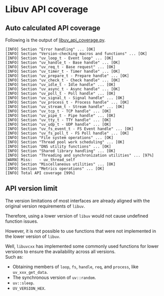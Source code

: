 # Libuv API coverage

## Auto calculated API coverage

Following is the output of [libuv_api_coverage.py](../scripts/libuv_api_coverage.py).

```text
[INFO] Section "Error handling" ... [OK]
[INFO] Section "Version-checking macros and functions" ... [OK]
[INFO] Section "uv_loop_t - Event loop" ... [OK]
[INFO] Section "uv_handle_t - Base handle" ... [OK]
[INFO] Section "uv_req_t - Base request" ... [OK]
[INFO] Section "uv_timer_t - Timer handle" ... [OK]
[INFO] Section "uv_prepare_t - Prepare handle" ... [OK]
[INFO] Section "uv_check_t - Check handle" ... [OK]
[INFO] Section "uv_idle_t - Idle handle" ... [OK]
[INFO] Section "uv_async_t - Async handle" ... [OK]
[INFO] Section "uv_poll_t - Poll handle" ... [OK]
[INFO] Section "uv_signal_t - Signal handle" ... [OK]
[INFO] Section "uv_process_t - Process handle" ... [OK]
[INFO] Section "uv_stream_t - Stream handle" ... [OK]
[INFO] Section "uv_tcp_t - TCP handle" ... [OK]
[INFO] Section "uv_pipe_t - Pipe handle" ... [OK]
[INFO] Section "uv_tty_t - TTY handle" ... [OK]
[INFO] Section "uv_udp_t - UDP handle" ... [OK]
[INFO] Section "uv_fs_event_t - FS Event handle" ... [OK]
[INFO] Section "uv_fs_poll_t - FS Poll handle" ... [OK]
[INFO] Section "File system operations" ... [OK]
[INFO] Section "Thread pool work scheduling" ... [OK]
[INFO] Section "DNS utility functions" ... [OK]
[INFO] Section "Shared library handling" ... [OK]
[INFO] Section "Threading and synchronization utilities" ... [97%]
[WARN] Miss:   - uv_thread_self
[INFO] Section "Miscellaneous utilities" ... [OK]
[INFO] Section "Metrics operations" ... [OK]
[INFO] Total API coverage [99%]
```

## API version limit

The version limitations of most interfaces are already aligned with the original version requirements of `libuv`.

Therefore, using a lower version of `libuv` would not cause undefined function issues.

However, it is not possible to use functions that were not implemented in the lower version of `libuv`.

Well, `libuvcxx` has implemented some commonly used functions for lower versions to ensure the availability across all
versions.  
Such as:

- Obtaining members of `loop`, `fs`, `handle`, `req`, and `process`, like `uv_xxx_get_data`.
- The synchronous version of `uv::random`.
- `uv::sleep`.
- `UV_VERSION_HEX`.
